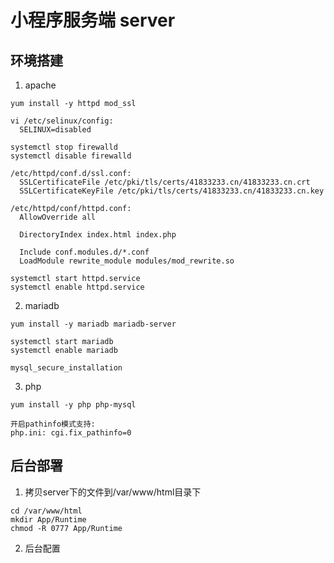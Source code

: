 # 小程序服务端 server

## 环境搭建

  1) apache

    yum install -y httpd mod_ssl

    vi /etc/selinux/config:
      SELINUX=disabled

    systemctl stop firewalld
    systemctl disable firewalld

    /etc/httpd/conf.d/ssl.conf:
      SSLCertificateFile /etc/pki/tls/certs/41833233.cn/41833233.cn.crt
      SSLCertificateKeyFile /etc/pki/tls/certs/41833233.cn/41833233.cn.key

    /etc/httpd/conf/httpd.conf:
      AllowOverride all

      DirectoryIndex index.html index.php

      Include conf.modules.d/*.conf
      LoadModule rewrite_module modules/mod_rewrite.so

    systemctl start httpd.service
    systemctl enable httpd.service

  2) mariadb

    yum install -y mariadb mariadb-server

    systemctl start mariadb
    systemctl enable mariadb

    mysql_secure_installation

  3) php

    yum install -y php php-mysql

    开启pathinfo模式支持:
    php.ini: cgi.fix_pathinfo=0

## 后台部署

  1) 拷贝server下的文件到/var/www/html目录下

    cd /var/www/html
    mkdir App/Runtime
    chmod -R 0777 App/Runtime

  2) 后台配置
  
